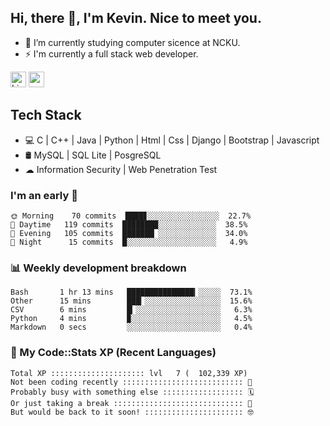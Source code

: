 ## Hi, there 👋, I'm Kevin. Nice to meet you.

- 🌱 I’m currently studying computer sicence at NCKU.
- ⚡ I'm currently a full stack web developer.

<a href="https://www.linkedin.com/in/kevin12686/"><img alt="LinkedIn" src="https://img.shields.io/badge/linkedin%20-%230077B5.svg?&style=for-the-badge&logo=linkedin&logoColor=white" height=25></a>
<a href="https://www.instagram.com/kevin12686/"><img src="https://img.shields.io/badge/instagram-3f729b?&style=for-the-badge&logo=instagram&logoColor=white" height=25></a>

## Tech Stack

* 💻 C | C++ | Java | Python | Html | Css | Django | Bootstrap | Javascript
* 🛢️ MySQL | SQL Lite | PosgreSQL
* ☁ Information Security | Web Penetration Test

### I'm an early 🐤

<!-- early_bird start -->

```text
🌞 Morning    70 commits  ████▊░░░░░░░░░░░░░░░░  22.7%
🌆 Daytime   119 commits  ████████░░░░░░░░░░░░░  38.5%
🌃 Evening   105 commits  ███████▏░░░░░░░░░░░░░  34.0%
🌙 Night      15 commits  █░░░░░░░░░░░░░░░░░░░░   4.9%
```

<!-- early_bird end -->

### 📊 Weekly development breakdown

<!-- code_time start -->

```text
Bash       1 hr 13 mins   ███████████████▎░░░░░  73.1%
Other      15 mins        ███▎░░░░░░░░░░░░░░░░░  15.6%
CSV        6 mins         █▎░░░░░░░░░░░░░░░░░░░   6.3%
Python     4 mins         ▉░░░░░░░░░░░░░░░░░░░░   4.5%
Markdown   0 secs         ░░░░░░░░░░░░░░░░░░░░░   0.4%
```

<!-- code_time end -->

### 🧰 My Code::Stats XP (Recent Languages)

<!-- codestats start -->

```text
Total XP ::::::::::::::::::::: lvl   7 (  102,339 XP) 
Not been coding recently ::::::::::::::::::::::::::: 🙈
Probably busy with something else :::::::::::::::::: 🗓
Or just taking a break ::::::::::::::::::::::::::::: 🌴
But would be back to it soon! :::::::::::::::::::::: 🤓
```

<!-- codestats end -->
